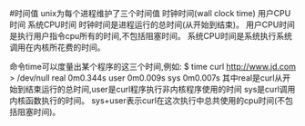 #时间值
 unix为每个进程维护了三个时间值
  时钟时间(wall clock time)
  用户CPU时间
  系统CPU时间
 时钟时间是进程运行的总时间(从开始到结束)。
 用户CPU时间是执行用户指令cpu所有的时间,不包括阻塞时间。
 系统CPU时间是系统执行系统调用在内核所花费的时间。 

 命令time可以度量出某个程序的这三个时间,例如:
  $ time curl http://www.jd.com  > /dev/null
  real	0m0.344s
  user	0m0.009s
  sys	0m0.007s
 其中real是curl从开始到结束运行的总时间,user是curl程序执行非内核程序使用的时间
 sys是curl调用内核函数执行的时间。
 sys+user表示curl在这次执行中总共使用的cpu时间(不包括阻塞时间)。


